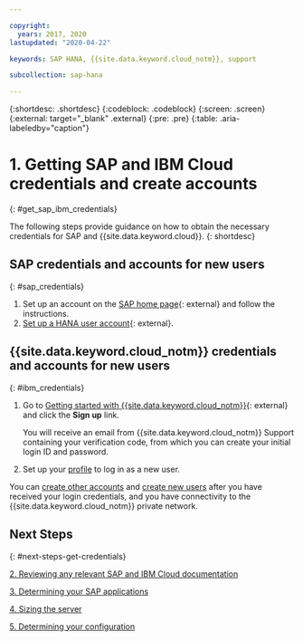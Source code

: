 ```yaml
---

copyright:
  years: 2017, 2020
lastupdated: "2020-04-22"

keywords: SAP HANA, {{site.data.keyword.cloud_notm}}, support

subcollection: sap-hana

---
```


{:shortdesc: .shortdesc}
{:codeblock: .codeblock}
{:screen: .screen}
{:external: target="_blank" .external}
{:pre: .pre}
{:table: .aria-labeledby="caption"}


# 1. Getting SAP and IBM Cloud credentials and create accounts
{: #get_sap_ibm_credentials}

The following steps provide guidance on how to obtain the necessary credentials for SAP and {{site.data.keyword.cloud}}.
{: shortdesc}

## SAP credentials and accounts for new users
{: #sap_credentials}

1. Set up an account on the [SAP home page](https://www.sap.com/){: external} and follow the instructions.
2. [Set up a HANA user account](https://help.sap.com/viewer/6b94445c94ae495c83a19646e7c3fd56/2.0.00/en-US/c0555f0bbb5710148faabb0a6e35c457){: external}.

## {{site.data.keyword.cloud_notm}} credentials and accounts for new users
{: #ibm_credentials}

1. Go to [Getting started with {{site.data.keyword.cloud_notm}}](https://www.ibm.com/cloud/get-started){: external} and click the **Sign up** link.

   You will receive an email from {{site.data.keyword.cloud_notm}} Support containing your verification code, from which you can create your initial login ID and password.

2. Set up your [profile](/docs/account?topic=account-usersettings#profile-photo) to log in as a new user.

You can [create other accounts](/docs/customer-portal?topic=customer-portal-getting-started#getting-started) and [create new users](/docs/customer-portal?topic=customer-portal-getting-started#users-permissions) after you have received your login credentials, and you have connectivity to the {{site.data.keyword.cloud_notm}} private network.

## Next Steps
{: #next-steps-get-credentials}

  [2. Reviewing any relevant SAP and IBM Cloud documentation](/docs/sap-hana?topic=sap-hana-review_doc#review_doc)

  [3. Determining your SAP applications](/docs/sap-hana?topic=sap-hana-3-determining-your-sap-applications#3-determining-your-sap-applications)

  [4. Sizing the server](/docs/sap-hana?topic=sap-hana-size_the_server#size_the_server)

  [5. Determining your configuration](/docs/sap-hana?topic=sap-hana-determine_configuration#determine_configuration)
